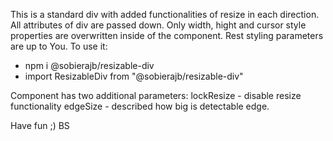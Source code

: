 This is a standard div with added functionalities of resize in each direction. 
All attributes of div are passed down. Only width, hight and cursor style properties are overwritten inside of the component. Rest styling parameters are up to You. 
To use it:
 - npm i @sobierajb/resizable-div 
 - import ResizableDiv from "@sobierajb/resizable-div"

Component has two additional parameters: 
lockResize - disable resize functionality
edgeSize - described how big is detectable edge. 

Have fun ;) 
BS
